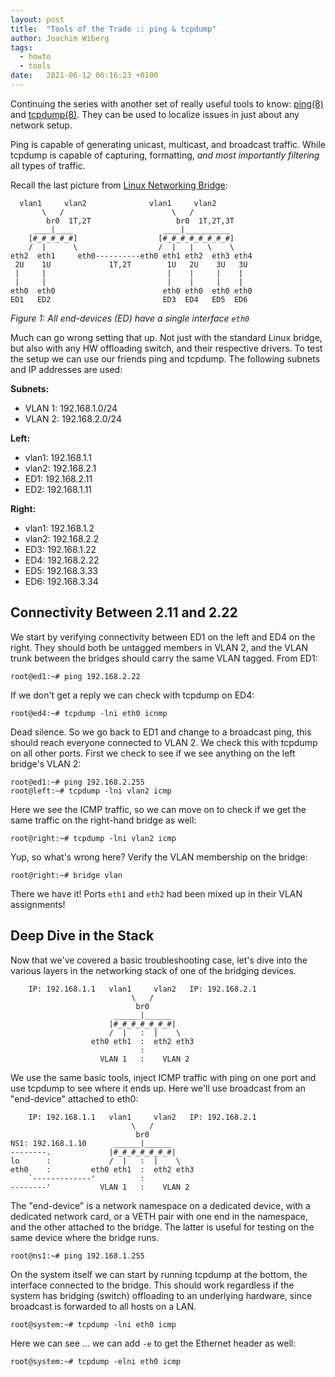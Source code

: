```yaml
---
layout: post
title:  "Tools of the Trade :: ping & tcpdump"
author: Joachim Wiberg
tags:
  - howto
  - tools
date:   2021-06-12 06:16:23 +0100
---
```


Continuing the series with another set of really useful tools to know:
[ping(8)](https://www.man7.org/linux/man-pages/man8/ping.8.html) and
[tcpdump(8)](https://www.man7.org/linux/man-pages/man8/tcpdump.8.html).
They can be used to localize issues in just about any network setup.

Ping is capable of generating unicast, multicast, and broadcast traffic.
While tcpdump is capable of capturing, formatting, *and most importantly
filtering* all types of traffic.

<!-- more -->

Recall the last picture from [Linux Networking Bridge][]:

```
  vlan1     vlan2              vlan1     vlan2
       \   /                        \   /
        br0  1T,2T                   br0  1T,2T,3T
     ____|____                    ____|__________
    [#_#_#_#_#]                  [#_#_#_#_#_#_#_#]
    /  |      \                  /  |   |   \    \
eth2  eth1     eth0----------eth0 eth1 eth2  eth3 eth4
 2U    1U             1T,2T        1U   2U    3U   3U
 |     |                           |    |     |    |
 |     |                           |    |     |    |
eth0  eth0                        eth0 eth0  eth0 eth0
ED1   ED2                         ED3  ED4   ED5  ED6
```
*Figure 1: All end-devices (ED) have a single interface `eth0`*

Much can go wrong setting that up.  Not just with the standard Linux
bridge, but also with any HW offloading switch, and their respective
drivers.   To test the setup we can use our friends ping and tcpdump.
The following subnets and IP addresses are used:

**Subnets:**

  - VLAN 1: 192.168.1.0/24
  - VLAN 2: 192.168.2.0/24

**Left:**

  - vlan1: 192.168.1.1
  - vlan2: 192.168.2.1
  - ED1: 192.168.2.11
  - ED2: 192.168.1.11

**Right:**

  - vlan1: 192.168.1.2
  - vlan2: 192.168.2.2
  - ED3: 192.168.1.22
  - ED4: 192.168.2.22
  - ED5: 192.168.3.33
  - ED6: 192.168.3.34


Connectivity Between 2.11 and 2.22
----------------------------------

We start by verifying connectivity between ED1 on the left and ED4 on
the right.  They should both be untagged members in VLAN 2, and the VLAN
trunk between the bridges should carry the same VLAN tagged.  From ED1:

    root@ed1:~# ping 192.168.2.22

If we don't get a reply we can check with tcpdump on ED4:

    root@ed4:~# tcpdump -lni eth0 icnmp

Dead silence.  So we go back to ED1 and change to a broadcast ping, this
should reach everyone connected to VLAN 2.  We check this with tcpdump
on all other ports.  First we check to see if we see anything on the
left bridge's VLAN 2:

    root@ed1:~# ping 192.168.2.255
    root@left:~# tcpdump -lni vlan2 icmp

Here we see the ICMP traffic, so we can move on to check if we get the
same traffic on the right-hand bridge as well:

    root@right:~# tcpdump -lni vlan2 icmp

Yup, so what's wrong here?  Verify the VLAN membership on the bridge:

    root@right:~# bridge vlan
	 
There we have it!  Ports `eth1` and `eth2` had been mixed up in their
VLAN assignments!


Deep Dive in the Stack
----------------------

Now that we've covered a basic troubleshooting case, let's dive into the
various layers in the networking stack of one of the bridging devices.

```
    IP: 192.168.1.1   vlan1     vlan2   IP: 192.168.2.1
                           \   /
                            br0
                       ______|______
                      |#_#_#_#_#_#_#|
                      /  |   :  |    \ 
                  eth0 eth1  :  eth2 eth3
                             :
                    VLAN 1   :    VLAN 2
```

We use the same basic tools, inject ICMP traffic with ping on one port
and use tcpdump to see where it ends up.  Here we'll use broadcast from
an "end-device" attached to eth0:

```
    IP: 192.168.1.1   vlan1     vlan2   IP: 192.168.2.1
                           \   /
                            br0
NS1: 192.168.1.10      ______|______
--------.             |#_#_#_#_#_#_#|
lo      :             /  |   :  |    \ 
eth0    :         eth0 eth1  :  eth2 eth3
    `-------------'          :
--------'           VLAN 1   :    VLAN 2
```

The "end-device" is a network namespace on a dedicated device, with a
dedicated network card, or a VETH pair with one end in the namespace,
and the other attached to the bridge.  The latter is useful for testing
on the same device where the bridge runs.

    root@ns1:~# ping 192.168.1.255

On the system itself we can start by running tcpdump at the bottom, the
interface connected to the bridge.  This should work regardless if the
system has bridging (switch) offloading to an underlying hardware, since
broadcast is forwarded to all hosts on a LAN.

    root@system:~# tcpdump -lni eth0 icmp

Here we can see ... we can add `-e` to get the Ethernet header as well:

    root@system:~# tcpdump -elni eth0 icmp



[Linux Networking Bridge]: /2020/03/25/linux-networking-bridge/
